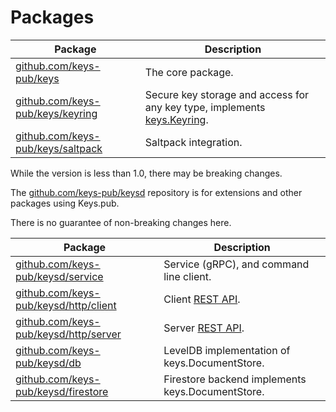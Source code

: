 # Packages

| Package                                                                                  | Description                                                                                                                            |
| ---------------------------------------------------------------------------------------- | -------------------------------------------------------------------------------------------------------------------------------------- |
| [github.com/keys-pub/keys](https://godoc.org/github.com/keys-pub/keys)                   | The core package.                                                                                                                      |
| [github.com/keys-pub/keys/keyring](https://godoc.org/github.com/keys-pub/keys/keyring)   | Secure key storage and access for any key type, implements [keys.Keyring](https://godoc.org/github.com/keys-pub/keys/keyring#Keyring). |
| [github.com/keys-pub/keys/saltpack](https://godoc.org/github.com/keys-pub/keys/saltpack) | Saltpack integration.                                                                                                                  |

While the version is less than 1.0, there may be breaking changes.

The [github.com/keys-pub/keysd](https://github.com/keys-pub/keysd) repository is for extensions and other packages using Keys.pub.

There is no guarantee of non-breaking changes here.

| Package                                                                                          | Description                                      |
| ------------------------------------------------------------------------------------------------ | ------------------------------------------------ |
| [github.com/keys-pub/keysd/service](https://godoc.org/github.com/keys-pub/keysd/service)         | Service (gRPC), and command line client.         |
| [github.com/keys-pub/keysd/http/client](https://godoc.org/github.com/keys-pub/keysd/http/client) | Client [REST API](restapi/README.md).            |
| [github.com/keys-pub/keysd/http/server](https://godoc.org/github.com/keys-pub/keysd/http/server) | Server [REST API](restapi/README.md).            |
| [github.com/keys-pub/keysd/db](https://godoc.org/github.com/keys-pub/keysd/db)                   | LevelDB implementation of keys.DocumentStore.    |
| [github.com/keys-pub/keysd/firestore](https://godoc.org/github.com/keys-pub/keysd/firestore)     | Firestore backend implements keys.DocumentStore. |
